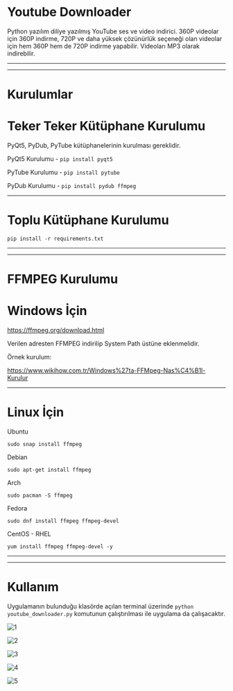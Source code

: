 # Youtube Downloader
Python yazılım diliye yazılmış YouTube ses ve video indirici. 360P videolar için 360P indirme, 720P ve daha yüksek çözünürlük seçeneği olan videolar için hem 360P hem de 720P indirme yapabilir. Videoları MP3 olarak indirebilir.

------------------------------------------------------------------------------------------------------------------------------------------------------------------
------------------------------------------------------------------------------------------------------------------------------------------------------------------


# Kurulumlar


  # Teker Teker Kütüphane Kurulumu
  
  PyQt5, PyDub, PyTube kütüphanelerinin kurulması gereklidir.

  PyQt5 Kurulumu - `pip install pyqt5`

  PyTube Kurulumu - `pip install pytube`

  PyDub Kurulumu - `pip install pydub ffmpeg`
  
------------------------------------------------------------------------------------------------------------------------------------------------------------------  
  
  # Toplu Kütüphane Kurulumu
  
  `pip install -r requirements.txt`

------------------------------------------------------------------------------------------------------------------------------------------------------------------
------------------------------------------------------------------------------------------------------------------------------------------------------------------

# FFMPEG Kurulumu


  # Windows İçin
   
   https://ffmpeg.org/download.html
    
   Verilen adresten FFMPEG indirilip System Path üstüne eklenmelidir.
   
   Örnek kurulum:
   
   https://www.wikihow.com.tr/Windows%27ta-FFMpeg-Nas%C4%B1l-Kurulur
      
------------------------------------------------------------------------------------------------------------------------------------------------------------------
   
  # Linux İçin
   
   Ubuntu
   
   `sudo snap install ffmpeg`
   
   Debian
   
   `sudo apt-get install ffmpeg`
   
   Arch
   
   `sudo pacman -S ffmpeg`
   
   Fedora
   
   `sudo dnf install ffmpeg ffmpeg-devel`
   
   CentOS - RHEL
   
   `yum install ffmpeg ffmpeg-devel -y`
        
------------------------------------------------------------------------------------------------------------------------------------------------------------------
------------------------------------------------------------------------------------------------------------------------------------------------------------------
    
# Kullanım

Uygulamanın bulunduğu klasörde açılan terminal üzerinde 
  `python youtube_downloader.py`
komutunun çalıştırılması ile uygulama da çalışacaktır.

![1](https://user-images.githubusercontent.com/79262923/108367005-0a1f6080-720a-11eb-8858-1de09a585d82.png)

![2](https://user-images.githubusercontent.com/79262923/108367020-0e4b7e00-720a-11eb-9480-52747de05dec.png)

![3](https://user-images.githubusercontent.com/79262923/108367031-11466e80-720a-11eb-8e80-1f134299a25f.png)

![4](https://user-images.githubusercontent.com/79262923/108367039-12779b80-720a-11eb-983f-05ffce9eb1dc.png)

![5](https://user-images.githubusercontent.com/79262923/108367042-13a8c880-720a-11eb-9564-e7830c6aec7a.png)
